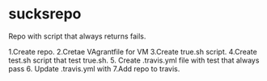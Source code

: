 # sucksrepo

Repo with script that always returns fails.

1.Create repo.
2.Cretae VAgrantfile for VM
3.Create true.sh script.
4.Create test.sh script that test true.sh.
5. Create .travis.yml file with test that always pass
6. Update .travis.yml with 
7.Add repo to travis.
